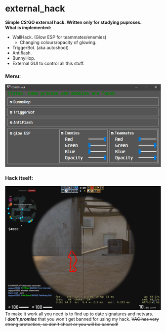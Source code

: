# external_hack
<b>Simple CS:GO external hack. Written only for studying puproses.</br>
What is implemented:</b>
- WallHack. (Glow ESP for teammates/enemies) 
  - Changing colours/opacity of glowing.
- TriggerBot. (aka autoshoot)
- Antiflash.
- BunnyHop.
- External GUI to control all this stuff.

<h3> Menu:</h3>

![](menu.png)

<h3> Hack itself: </h3>

![](hack.png)
To make it work all you need is to find up to date signatures and netvars. </br>
I ***don't promise*** that you won't get banned for using my hack. <s>VAC has very strong protection, so don't cheat or you will be banned!</s>
